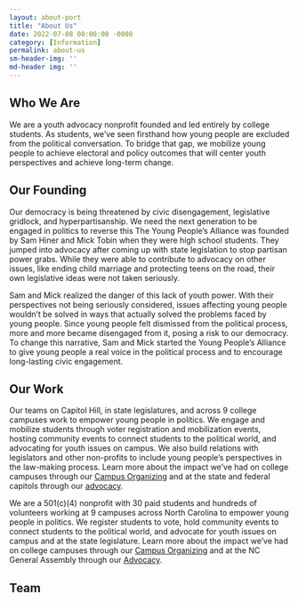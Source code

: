 ```yaml
---
layout: about-port
title: "About Us"
date: 2022-07-08 00:00:00 -0000
category: [Information]
permalink: about-us
sm-header-img: ''
md-header img: ''
---
```


## Who We Are

We are a youth advocacy nonprofit founded and led entirely by college students. As students, we’ve seen firsthand how young people are excluded from the political conversation.  To bridge that gap, we mobilize young people to achieve electoral and policy outcomes that will center youth perspectives and achieve long-term change. 

## Our Founding

Our democracy is being threatened by civic disengagement, legislative gridlock, and hyperpartisanship. We need the next generation to be engaged in politics to reverse this The Young People’s Alliance was founded by Sam Hiner and Mick Tobin when they were high school students. They jumped into advocacy after coming up with state legislation to stop partisan power grabs. While they were able to contribute to advocacy on other issues, like ending child marriage and protecting teens on the road, their own legislative ideas were not taken seriously.

Sam and Mick realized the danger of this lack of youth power. With their perspectives not being seriously considered, issues affecting young people wouldn’t be solved in ways that actually solved the problems faced by young people. Since young people felt dismissed from the political process, more and more became disengaged from it, posing a risk  to our democracy. To change this narrative, Sam and Mick started the Young People’s Alliance to give young people a real voice in the political process and to encourage long-lasting civic engagement.

## Our Work

Our teams on Capitol Hill, in state legislatures, and across 9 college campuses work to empower young people in politics. We engage and mobilize students through voter registration and mobilization events, hosting community events to connect students to the political world, and advocating for youth issues on campus. We also build relations with legislators and other non-profits to include young people’s perspectives in the law-making process. Learn more about the impact we’ve had on college campuses through our [Campus Organizing]('../organizing') and at the state and federal capitols through our [advocacy]('../advocacy').

We are a 501(c)(4) nonprofit with 30 paid students and hundreds of volunteers working at 9 campuses across North Carolina to empower young people in politics. We register students to vote, hold community events to connect students to the political world, and advocate for youth issues on campus and at the state legislature. Learn more about the impact we’ve had on college campuses through our [Campus Organizing](organizing) and at the NC General Assembly through our [Advocacy](advocacy).

## Team

<!--
## Stay Up to Date
Sign up for our newsletter for updates on our work, petitions and protests you can support, and voting information.

<form class="rendered-form" action="https://docs.google.com/forms/u/0/d/e/1FAIpQLSdirKg5havotWp2KCw5m9nAfdApCesO9lVnJ5zc8SwXRuffxA/formResponse"  method="post" target="hidden_iframe" onsubmit="submitted=true;">
    <div class="row">
        <div class="formbuilder-text form-group field-entry-273742155 col-xs-12 col-md-5">
            <label for="entry-273742155" class="formbuilder-text-label">First Name
                <span class="formbuilder-required">*</span></label>
            <input type="text" class="form-control" name="entry.273742155" access="false" id="entry-273742155" required="required" aria-required="true">
        </div>
        <div class="formbuilder-text form-group field-entry-439177223 col-xs-12 col-md-5 col-md-offset-2">
            <label for="entry-439177223" class="formbuilder-text-label">Last Name
                <span class="formbuilder-required">*</span></label>
            <input type="text" class="form-control" name="entry.439177223" access="false" id="entry-439177223" required="required" aria-required="true">
        </div>
    </div>
    <div class="formbuilder-text form-group field-entry-1357238476 col-xs-12">
        <label for="entry-1357238476" class="formbuilder-text-label">Email<span class="formbuilder-required">*</span></label>
        <input type="text" class="form-control" name="entry.1357238476" access="false" id="entry-1357238476" required="required" aria-required="true">
    </div>
    <div class="formbuilder-text form-group field-entry-1357718099 col-xs-12">
        <label for="entry-1357718099" class="formbuilder-text-label">Phone Number
        </label>
        <input type="text" class="form-control" name="entry.1357718099" access="false" id="entry-1357718099">
    </div>
    <div class="formbuilder-button form-group field-button-1657311047983">
        <div class="wrapper">
            <button type="submit" class="button btn-default btn" name="button-1657311047983" access="false" style="default" id="button-1657311047983">Sign Up</button>
        </div>
    </div>
</form>

<script type="text/javascript">var submitted=false;</script>
<iframe name="hidden_iframe" id="hidden_iframe" style="display:none;" onload="if(submitted)  {window.location='{{ site.url }}{{ page.url }}';}"></iframe>-->